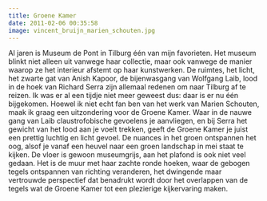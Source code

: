 ```yaml
---
title: Groene Kamer
date: 2011-02-06 00:35:58
image: vincent_bruijn_marien_schouten.jpg
---
```


Al jaren is Museum de Pont in Tilburg één van mijn favorieten. Het museum blinkt niet alleen uit vanwege haar collectie, maar ook vanwege de manier waarop ze het interieur afstemt op haar kunstwerken. De ruimtes, het licht, het zwarte gat van Anish Kapoor, de bijenwasgang van Wolfgang Laib, lood in de hoek van Richard Serra zijn allemaal redenen om naar Tilburg af te reizen. Ik was er al een tijdje niet meer geweest dus: daar is er nu één bijgekomen. Hoewel ik niet echt fan ben van het werk van Marien Schouten, maak ik graag een uitzondering voor de Groene Kamer. Waar in de nauwe gang van Laib claustrofobische gevoelens je aanvliegen, en bij Serra het gewicht van het lood aan je voelt trekken, geeft de Groene Kamer je juist een prettig luchtig en licht gevoel. De nuances in het groen ontspannen het oog, alsof je vanaf een heuvel naar een groen landschap in mei staat te kijken. De vloer is gewoon museumgrijs, aan het plafond is ook niet veel gedaan. Het is de muur met haar zachte ronde hoeken, waar de gebogen tegels ontspannen van richting veranderen, het dwingende maar vertrouwde perspectief dat benadrukt wordt door het overlappen van de tegels wat de Groene Kamer tot een plezierige kijkervaring maken.
